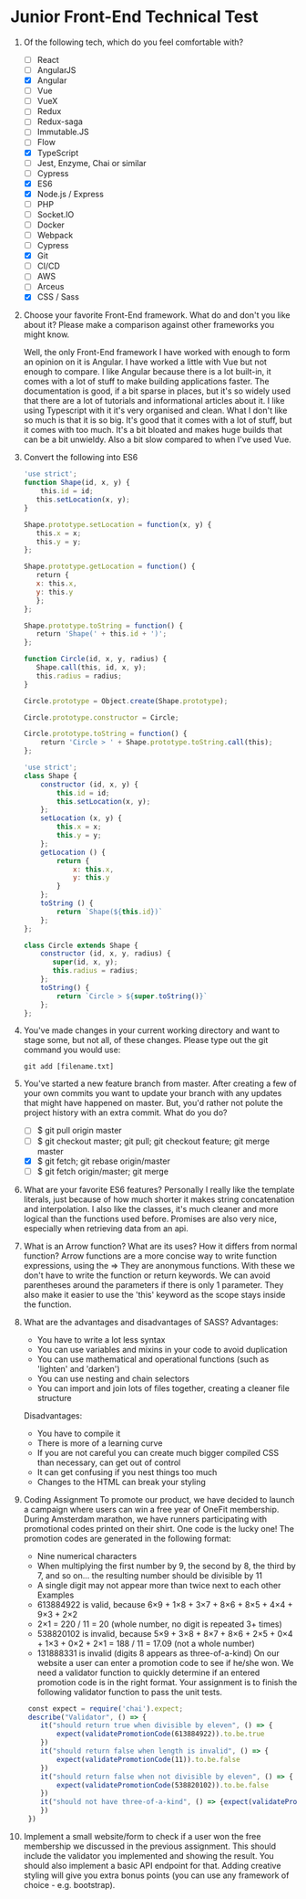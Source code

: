 # Junior Front-End Technical Test

1. Of the following tech, which do you feel comfortable with?
   - [ ] React
   - [ ] AngularJS
   - [x] Angular
   - [ ] Vue
   - [ ] VueX
   - [ ] Redux
   - [ ] Redux-saga
   - [ ] Immutable.JS
   - [ ] Flow
   - [x] TypeScript
   - [ ] Jest, Enzyme, Chai or similar
   - [ ] Cypress
   - [x] ES6
   - [x] Node.js / Express
   - [ ] PHP
   - [ ] Socket.IO
   - [ ] Docker
   - [ ] Webpack
   - [ ] Cypress
   - [x] Git
   - [ ] CI/CD
   - [ ] AWS
   - [ ] Arceus
   - [x] CSS / Sass

2. Choose your favorite Front-End framework. What do and don't you like about it?
Please make a comparison against other frameworks you might know.

    Well, the only Front-End framework I have worked with enough to form an opinion on it is Angular. I have worked a little with Vue but not enough to compare.
    I like Angular because there is a lot built-in, it comes with a lot of stuff to make building applications faster. The documentation is good, if a bit sparse in places, but it's so widely used that there are a lot of tutorials and informational articles about it. I like using Typescript with it it's very organised and clean.
    What I don't like so much is that it is so big. It's good that it comes with a lot of stuff, but it comes with too much. It's a bit bloated and makes huge builds that can be a bit unwieldy. Also a bit slow compared to when I've used Vue.

3. Convert the following into ES6

    ```javascript
    'use strict'​;
    function​ ​Shape​(id, x, y) {
   ​    this​.id = id;
       ​this​.setLocation(x, y);
    }

    Shape.prototype.setLocation = ​function​(x, y) {
       ​this​.x = x;
       ​this​.y = y;
    };

    Shape.prototype.getLocation = ​function​() {
       ​return​ {
       x: ​this​.x,
       y: ​this​.y
       };
    };

    Shape.prototype.toString = ​function​() {
   ​   return​ ​'Shape('​ + ​this​.id + ​')'​;
    };

    function​ ​Circle​(id, x, y, radius) {
       Shape.call(​this​, id, x, y);
       ​this​.radius = radius;
    }

    Circle.prototype = ​Object​.create(Shape.prototype);

    Circle.prototype.constructor = Circle;

    Circle.prototype.toString = ​function​() {
        ​return​ ​'Circle > '​ + Shape.prototype.toString.call(​this​);
    };
    ```

    ```javascript
    'use strict'​;
    class Shape {
        constructor (id, x, y) {
            this.id = id;
            this.setLocation(x, y);
        };
        setLocation (x, y) {
            this.x = x;
            this.y = y;
        };
        getLocation () {
            return {
                x: this.x,
                y: this.y
            }
        };
        toString () {
            return `Shape(${this.id})`
        };
    };

    class Circle extends Shape {
        constructor (id, x, y, radius) {
           super(id, x, y);
           this.radius = radius;
        };
        toString() {
            return `Circle > ${super.toString()}`
        };
    };
    ```

4. You've made changes in your current working directory and want to stage some,
but not all, of these changes. Please type out the git command you would use:

    ```git add [filename.txt]```

5. You've started a new feature branch from master. After creating a few of your own
commits you want to update your branch with any updates that might have
happened on master. But, you'd rather not polute the project history with an extra
commit. What do you do?
   - [ ] $ git pull origin master
   - [ ] $ git checkout master; git pull; git checkout feature;
   git merge master
   - [x] $ git fetch; git rebase origin/master
   - [ ] $ git fetch origin/master; git merge

6. What are your favorite ES6 features?
    Personally I really like the template literals, just because of how much shorter it makes string concatenation and interpolation.
    I also like the classes, it's much cleaner and more logical than the functions used before.
    Promises are also very nice, especially when retrieving data from an api.

7. What is an Arrow function? What are its uses? How it differs from normal
function?
    Arrow functions are a more concise way to write function expressions, using the =>
    They are anonymous functions.
    With these we don't have to write the function or return keywords.
    We can avoid parentheses around the parameters if there is only 1 parameter.
    They also make it easier to use the 'this' keyword as the scope stays inside the function.

8. What are the advantages and disadvantages of SASS?
    Advantages:
    - You have to write a lot less syntax
    - You can use variables and mixins in your code to avoid duplication
    - You can use mathematical and operational functions (such as 'lighten' and 'darken')
    - You can use nesting and chain selectors
    - You can import and join lots of files together, creating a cleaner file structure

    Disadvantages:
    - You have to compile it
    - There is more of a learning curve
    - If you are not careful you can create much bigger compiled CSS than necessary, can get out of control
    - It can get confusing if you nest things too much
    - Changes to the HTML can break your styling

9. Coding Assignment
   To promote our product, we have decided to launch a campaign where users can
   win a free year of OneFit membership. During Amsterdam marathon, we have
   runners participating with promotional codes printed on their shirt. One code is the
   lucky one!
   The promotion codes are generated in the following format:
      - Nine numerical characters
      - When multiplying the first number by 9, the second by 8, the third by 7, and so
      on... the resulting number should be divisible by 11
      - A single digit may not appear more than twice next to each other
      Examples
      - 613884922 is valid, because 6×9 + 1×8 + 3×7 + 8×6 + 8×5 + 4×4 + 9×3 + 2×2
      - 2×1 = 220 / 11 = 20 (whole number, no digit is repeated 3+ times)
      - 538820102 is invalid, because 5×9 + 3×8 + 8×7 + 8×6 + 2×5 + 0×4 + 1×3 +
      0×2 + 2×1 = 188 / 11 = 17.09 (not a whole number)
      - 131888331 is invalid (digits 8 appears as three-of-a-kind)
   On our website a user can enter a promotion code to see if he/she won. We need a
   validator function to quickly determine if an entered promotion code is in the right
   format. Your assignment is to finish the following validator function to pass the unit
   tests.

   ```javascript
    const​ expect = ​require​(​'chai'​).expect;
    describe(​"Validator"​, () => {
       it(​"should return true when divisible by eleven"​, () => {
           expect(validatePromotionCode(​613884922​)).to.be.true
       })
       it(​"should return false when length is invalid"​, () => {
           expect(validatePromotionCode(​11​)).to.be.false
       })
       it(​"should return false when not divisible by eleven"​, () => {
           expect(validatePromotionCode(​538820102​)).to.be.false
       })
       it(​"should not have three-of-a-kind"​, () => {expect(validatePromotionCode(​131888331​)).to.be.false
       })
    })
   ```

10. Implement a small website/form to check if a user won the free membership we
discussed in the previous assignment. This should include the validator you
implemented and showing the result. You should also implement a basic API
endpoint for that. Adding creative styling will give you extra bonus points (you can
use any framework of choice - e.g. bootstrap).